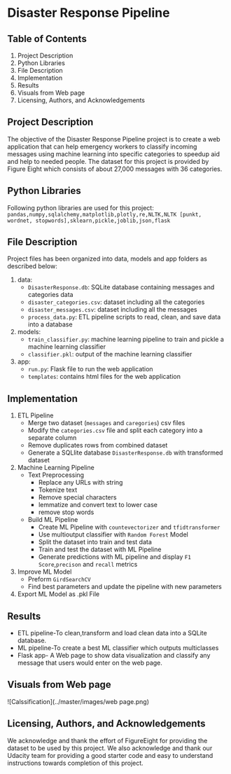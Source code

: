 # Disaster Response Pipeline
## Table of Contents
  1. Project Description   
  2. Python Libraries   
  3. File Description  
  4. Implementation  
  5. Results  
  6. Visuals from Web page 
  7. Licensing, Authors, and Acknowledgements  
  
## Project Description
The objective of the Disaster Response Pipeline project is to create a web application that can help emergency workers to classify incoming messages using machine learning into specific categories to speedup aid and help to needed people.
The dataset for this project is provided by Figure Eight which consists of about 27,000 messages with 36 categories.
## Python Libraries
Following python libraries are used for this project:  
`pandas,numpy,sqlalchemy,matplotlib,plotly,re,NLTK,NLTK [punkt, wordnet, stopwords],sklearn,pickle,joblib,json,flask`
## File Description
Project files has been organized into data, models and app folders as described below:  
1. data:  
    * `DisasterResponse.db`: SQLite database containing messages and categories data  
    * `disaster_categories.csv`: dataset including all the categories  
    * `disaster_messages.csv`: dataset including all the messages  
    * `process_data.py`: ETL pipeline scripts to read, clean, and save data into a database  
2. models:  
    * `train_classifier.py`: machine learning pipeline to train and pickle a machine learning classifier  
    * `classifier.pkl`: output of the machine learning classifier  
3. app:  
    * `run.py`: Flask file to run the web application  
    * `templates`: contains html files for the web application  
## Implementation
1. ETL Pipeline
    * Merge two dataset (`messages` and `caregories`) csv files
    * Modify the `categories.csv` file and split each category into a separate column
    * Remove duplicates rows from combined dataset
    * Generate a SQLlite database `DisasterResponse.db` with transformed dataset  
2. Machine Learning Pipeline
   - Text Preprocessing  
      * Replace any URLs with string
      * Tokenize text
      * Remove special characters
      * lemmatize and convert text to lower case
      * remove stop words
   - Build ML Pipeline
      * Create ML Pipeline with `countevectorizer` and `tfidtransformer`
      * Use multioutput classifier with `Random Forest` Model
      * Split the dataset into train and test data
      * Train and test the dataset with ML Pipeline
      * Generate predictions with ML pipeline and display `F1 Score`,`precison` and `recall` metrics
3. Improve ML Model
    * Preform `GirdSearchCV`
    * Find best parameters and update the pipeline with new parameters
4. Export ML Model as .pkl File
## Results
- ETL pipeline-To clean,transform and load clean data into a SQLite database.
- ML pipeline-To create a best ML classifier which outputs multiclasses
- Flask app- A Web page to show data visualization and classify any message that users would enter on the web page.
## Visuals from Web page
![Calssification](../master/images/web page.png)
## Licensing, Authors, and Acknowledgements
We acknowledge and thank the effort of FigureEight for providing the dataset to be used by this project.
We also acknowledge and thank our Udacity team for providing a good starter code and easy to understand instructions towards completion of this project.
